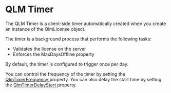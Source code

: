 # QLM Timer

The QLM Timer is a client-side timer automatically created when you create an instance of the QlmLicense object.

The timer is a background process that performs the following tasks:

* Validates the license on the server
* Enforces the MaxDaysOffline property

By default, the timer is configured to trigger once per day.

You can control the frequency of the timer by setting the [QlmTimerFrequency ](https://docs.soraco.co/docs/api-reference/.net-api/qlmlicense/properties)property. You can also delay the start time by setting the [QlmTimerDelayStart ](https://docs.soraco.co/docs/api-reference/.net-api/qlmlicense/properties)property.
